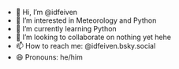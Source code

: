 - 👋 Hi, I’m @idfeiven
- 👀 I’m interested in Meteorology and Python
- 🌱 I’m currently learning Python 
- 💞️ I’m looking to collaborate on nothing yet hehe
- 📫 How to reach me: @idfeiven.bsky.social
- 😄 Pronouns: he/him

<!---
idfeiven/idfeiven is a ✨ special ✨ repository because its `README.md` (this file) appears on your GitHub profile.
You can click the Preview link to take a look at your changes.
--->
